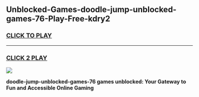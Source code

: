 
## Unblocked-Games-doodle-jump-unblocked-games-76-Play-Free-kdry2
<h3>
<a href="https://premium76.site?title=doodle-jump-unblocked-games-76&ref=18A">CLICK TO PLAY</a></h3>
<hr>

<h3>
<a href="https://premium76.site?title=doodle-jump-unblocked-games-76&ref=18A">CLICK 2 PLAY</a>
  
</h3>

<a href="https://premium76.site?title=doodle-jump-unblocked-games-76&ref=18A"><img src="https://clearcache.store/games.png"></a>


**doodle-jump-unblocked-games-76 games unblocked: Your Gateway to Fun and Accessible Online Gaming**
